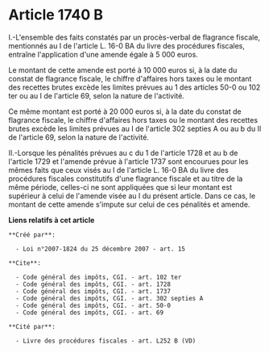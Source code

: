 # Article 1740 B

I.-L'ensemble des faits constatés par un procès-verbal de flagrance fiscale, mentionnés au I de l'article L. 16-0 BA du livre
des procédures fiscales, entraîne l'application d'une amende égale à 5 000 euros. 

Le montant de cette amende est porté à 10 000 euros si, à la date du constat de flagrance fiscale, le chiffre d'affaires hors
taxes ou le montant des recettes brutes excède les limites prévues au 1 des articles 50-0 ou 102 ter ou au I de l'article 69,
selon la nature de l'activité. 

Ce même montant est porté à 20 000 euros si, à la date du constat de flagrance fiscale, le chiffre d'affaires hors taxes ou
le montant des recettes brutes excède les limites prévues au I de l'article 302 septies A ou au b du II de l'article 69,
selon la nature de l'activité. 

II.-Lorsque les pénalités prévues au c du 1 de l'article 1728 et au b de l'article 1729 et l'amende prévue à l'article 1737
sont encourues pour les mêmes faits que ceux visés au I de l'article L. 16-0 BA du livre des procédures fiscales constitutifs
d'une flagrance fiscale et au titre de la même période, celles-ci ne sont appliquées que si leur montant est supérieur à
celui de l'amende visée au I du présent article. Dans ce cas, le montant de cette amende s'impute sur celui de ces pénalités
et amende.

**Liens relatifs à cet article**

	**Créé par**:

	  - Loi n°2007-1824 du 25 décembre 2007 - art. 15

	**Cite**:

	  - Code général des impôts, CGI. - art. 102 ter
	  - Code général des impôts, CGI. - art. 1728
	  - Code général des impôts, CGI. - art. 1737
	  - Code général des impôts, CGI. - art. 302 septies A
	  - Code général des impôts, CGI. - art. 50-0
	  - Code général des impôts, CGI. - art. 69

	**Cité par**:

	  - Livre des procédures fiscales - art. L252 B (VD)
